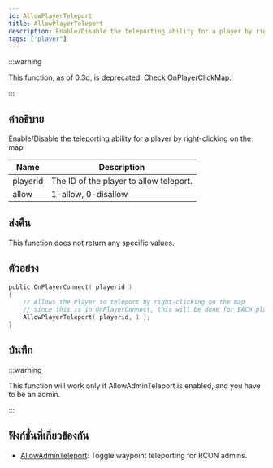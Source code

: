 ```yaml
---
id: AllowPlayerTeleport
title: AllowPlayerTeleport
description: Enable/Disable the teleporting ability for a player by right-clicking on the map.
tags: ["player"]
---
```


:::warning

This function, as of 0.3d, is deprecated. Check OnPlayerClickMap.

:::

## คำอธิบาย

Enable/Disable the teleporting ability for a player by right-clicking on the map

| Name     | Description                             |
| -------- | --------------------------------------- |
| playerid | The ID of the player to allow teleport. |
| allow    | 1-allow, 0-disallow                     |

## ส่งคืน

This function does not return any specific values.

## ตัวอย่าง

```c
public OnPlayerConnect( playerid )
{
    // Allows the Player to teleport by right-clicking on the map
    // since this is in OnPlayerConnect, this will be done for EACH player
    AllowPlayerTeleport( playerid, 1 );
}
```

## บันทึก

:::warning

This function will work only if AllowAdminTeleport is enabled, and you have to be an admin.

:::

## ฟังก์ชั่นที่เกี่ยวข้องกัน

- [AllowAdminTeleport](../../scripting/functions/AllowAdminTeleport.md): Toggle waypoint teleporting for RCON admins.
